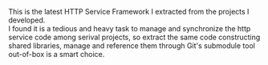 This is the latest HTTP Service Framework I extracted from the projects I developed.    
I found it is a tedious and heavy task to manage and synchronize the http service code among serival projects, so extract the same code constructing shared libraries, manage and reference them through Git's submodule tool out-of-box is a smart choice.   
 
